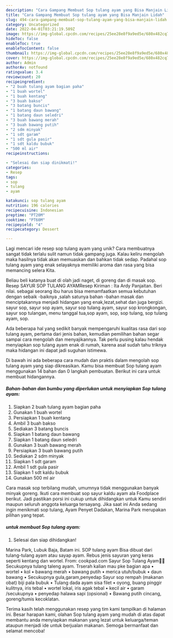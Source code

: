 ```yaml
---
description: "Cara Gampang Membuat Sop tulang ayam yang Bisa Manjain Lidah"
title: "Cara Gampang Membuat Sop tulang ayam yang Bisa Manjain Lidah"
slug: 494-cara-gampang-membuat-sop-tulang-ayam-yang-bisa-manjain-lidah
category: Uncategorized
date: 2022-04-01T03:21:19.509Z
image: https://img-global.cpcdn.com/recipes/25ee28e8f9a9ed5e/680x482cq70/sop-tulang-ayam-foto-resep-utama.jpg
hideToc: false
enableToc: true
enableTocContent: false
thumbnail: https://img-global.cpcdn.com/recipes/25ee28e8f9a9ed5e/680x482cq70/sop-tulang-ayam-foto-resep-utama.jpg
cover: https://img-global.cpcdn.com/recipes/25ee28e8f9a9ed5e/680x482cq70/sop-tulang-ayam-foto-resep-utama.jpg
author: Admin
authorAv: notfound
ratingvalue: 3.4
reviewcount: 20
recipeingredient:
- "2 buah tulang ayam bagian paha"
- "1 buah wortel"
- "1 buah kentang"
- "3 buah bakso"
- "3 batang buncis"
- "1 batang daun bawang"
- "1 batang daun seledri"
- "3 buah bawang merah"
- "3 buah bawang putih"
- "2 sdm minyak"
- "1 sdt garam"
- "1 sdt gula pasir"
- "1 sdt kaldu bubuk"
- "500 ml air"
recipeinstructions:

- "Selesai dan siap dinikmati!"
categories:
- Resep
tags:
- sop
- tulang
- ayam

katakunci: sop tulang ayam 
nutrition: 196 calories
recipecuisine: Indonesian
preptime: "PT20M"
cooktime: "PT60M"
recipeyield: "4"
recipecategory: Dessert

---
```





Lagi mencari ide resep sop tulang ayam yang unik? Cara membuatnya sangat tidak terlalu sulit namun tidak gampang juga. Kalau keliru mengolah maka hasilnya tidak akan memuaskan dan bahkan tidak sedap. Padahal sop tulang ayam yang enak selayaknya memiliki aroma dan rasa yang bisa memancing selera Kita.





Beliau beli katanya buat di olah jadi naget, di goreng dan di masak sop. Resep SAYUR SOP TULANG AYAMResep Kiriman : Ita Ardy Panjaitan. Beri nilai. sebagai seorang ibu harus bisa memamfaatkan semua kebutuhan dengan sebaik -baiknya ,salah satunya bahan -bahan masak dan menciptakannya menjadi hidangan yang enak,lezat,sehat dan juga bergizi. sayur sop, sayur sop ayam, sayur sop tulang ayam, sayur sop krongkongan, sayur sop tulangan, menu tanggal tua,sop ayam, sop, sop tulang, sop tulang ayam, sop.

Ada beberapa hal yang sedikit banyak mempengaruhi kualitas rasa dari sop tulang ayam, pertama dari jenis bahan, kemudian pemilihan bahan segar sampai cara mengolah dan menyajikannya. Tak perlu pusing kalau hendak menyiapkan sop tulang ayam enak di rumah, karena asal sudah tahu triknya maka hidangan ini dapat jadi suguhan istimewa.






Di bawah ini ada beberapa cara mudah dan praktis dalam mengolah sop tulang ayam yang siap dikreasikan. Kamu bisa membuat Sop tulang ayam menggunakan 14 bahan dan 0 langkah pembuatan. Berikut ini cara untuk membuat hidangannya.

<!--inarticleads1-->

##### Bahan-bahan dan bumbu yang diperlukan untuk menyiapkan Sop tulang ayam:

1. Siapkan 2 buah tulang ayam bagian paha
1. Gunakan 1 buah wortel
1. Persiapkan 1 buah kentang
1. Ambil 3 buah bakso
1. Sediakan 3 batang buncis
1. Siapkan 1 batang daun bawang
1. Siapkan 1 batang daun seledri
1. Gunakan 3 buah bawang merah
1. Persiapkan 3 buah bawang putih
1. Sediakan 2 sdm minyak
1. Siapkan 1 sdt garam
1. Ambil 1 sdt gula pasir
1. Siapkan 1 sdt kaldu bubuk
1. Gunakan 500 ml air


Cara masak sop terbilang mudah, umumnya tidak menggunakan banyak minyak goreng. Ikuti cara membuat sop sayur kaldu ayam ala Foodplace berikut. Jadi pastikan porsi ini cukup untuk dihidangkan untuk Kamu sendiri maupun seluruh anggota keluarga tersayang. Jika saat ini Anda sedang ingin menikmati sop tulang, Ayam Penyet Dadakan, Marina Park merupakan pilihan yang tepat. 

<!--inarticleads2-->

#####  untuk membuat Sop tulang ayam:


1. Selesai dan siap dihidangkan!

Marina Park, Lubuk Baja, Batam ini. SOP tulang ayam Bisa dibuat dari tulang-tulang ayam atau sayap ayam. Rebus jenis sayuran yang keras seperti kentang dan wortel. From: cookpad.com Sayur Sop Tulang Ayam🐓🥕 Secukupnya tulang taleng ayam. Trserah kalian mau pke bagian apa • wortel • kol • bawang merah • bawang putih • merica utuh/bubuk • daun bawang • Secukupnya gula,garam,penyedap Sayur sop rempah (makanan obat) biji pala bubuk • Tulang dada ayam sisa filet • oyong, buang pinggir kulitnya, iris tebal • wortel lokal, iris agak tebal • kecil air • garam /secukupnya • penyedap halawa sapi (opsional) • Bawang putih cincang, goreng/tumis kecoklatan. 

Terima kasih telah menggunakan resep yang tim kami tampilkan di halaman ini. Besar harapan kami, olahan Sop tulang ayam yang mudah di atas dapat membantu anda menyiapkan makanan yang lezat untuk keluarga/teman ataupun menjadi ide untuk berjualan makanan. Semoga bermanfaat dan selamat mencoba!

